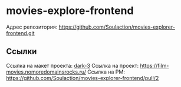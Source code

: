 # movies-explore-frontend
Адрес репозитория: https://github.com/Soulaction/movies-explorer-frontend.git

## Ссылки
Ссылка на макет проекта: [dark-3](https://www.figma.com/file/6FMWkB94wE7KTkcCgUXtnC/Дипломный-проект?type=design&node-id=1-8436&mode=design&t=JjjweBdL69cB5h44-0)
Ссылка на проект: https://film-movies.nomoredomainsrocks.ru/
Ссылка на PM: https://github.com/Soulaction/movies-explorer-frontend/pull/2

